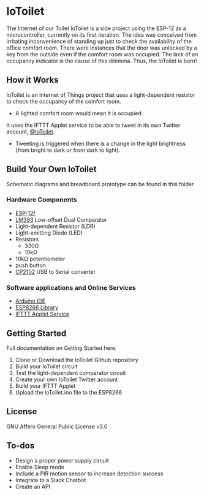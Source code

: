 # IoToilet

The Internet of our Toilet
IoToilet is a side project using the ESP-12 as a microcontroller, currently on its first iteration.
The idea was conceived from irritating inconvenience of standing up just to check the availability of the office comfort room. There were instances that the door was unlocked by a key from the outside even if the comfort room was occupied. The lack of an occupancy indicator is the cause of this dilemma. Thus, the IoToilet is born!


## How it Works
IoToilet is an Internet of Things project that uses a light-dependent resistor to check the occupancy of the comfort room. 
  - A lighted comfort room would mean it is occupied.

It uses the IFTTT Applet service to be able to tweet in its own Twitter account, [@IoToilet](https://twitter.com/IoToilet).
- Tweeting is triggered when there is a change in the light brightness (from bright to dark or from dark to light).

## Build Your Own IoToilet
Schematic diagrams and breadboard prototype can be found in this folder

### Hardware Components
* [ESP-12f](https://www.elecrow.com/download/ESP-12F.pdf)
* [LM393](http://www.ti.com/lit/ds/symlink/lm393-n.pdf) Low-offset Dual Comparator 
* Light-dependent Resistor (LDR)
* Light-emitting Diode (LED)
* Resistors
    * 330Ω
    * 10kΩ
* 10kΩ potentiometer
* push button
* [CP2102](https://www.sparkfun.com/datasheets/IC/cp2102.pdf) USB to Serial converter

### Software applications and Online Services
* [Arduino IDE](https://www.arduino.cc/en/Main/Software)
* [ESP8266 Library](https://learn.sparkfun.com/tutorials/esp8266-thing-hookup-guide/installing-the-esp8266-arduino-addon) 
* [IFTTT Applet Service](https://ifttt.com/discover)

## Getting Started
Full documentation on Getting Started here.
1. Clone or Download the IoToilet Github repository
2. Build your IoToilet circuit
3. Test the light-dependent comparator circuit
4. Create your own IoToilet Twitter account
5. Build your IFTTT Applet
6. Upload the IoToilet.ino file to the ESP8266

## License
GNU Affero General Public License v3.0

## To-dos
 - Design a proper power supply circuit
 - Enable Sleep mode
 - Include a PIR motion sensor to increase detection success
 - Integrate to a Slack Chatbot
 - Create an API